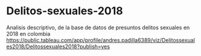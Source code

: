 # Delitos-sexuales-2018
Analisis descriptivo, de la base de datos de presuntos delitos sexuales en 2018 en colombia
https://public.tableau.com/app/profile/andres.padilla6389/viz/Delitossexuales2018/Delitossexuales2018?publish=yes
